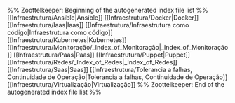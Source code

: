 %% Zoottelkeeper: Beginning of the autogenerated index file list  %%
 [[Infraestrutura/Ansible|Ansible]]
 [[Infraestrutura/Docker|Docker]]
 [[Infraestrutura/Iaas|Iaas]]
 [[Infraestrutura/Infraestrutura como código|Infraestrutura como código]]
 [[Infraestrutura/Kubernetes|Kubernetes]]
 [[Infraestrutura/Monitoração/_Index_of_Monitoração|_Index_of_Monitoração]]
 [[Infraestrutura/Paas|Paas]]
 [[Infraestrutura/Puppet|Puppet]]
 [[Infraestrutura/Redes/_Index_of_Redes|_Index_of_Redes]]
 [[Infraestrutura/Saas|Saas]]
 [[Infraestrutura/Tolerancia a falhas, Continuidade de Operação|Tolerancia a falhas, Continuidade de Operação]]
 [[Infraestrutura/Virtualização|Virtualização]]
%% Zoottelkeeper: End of the autogenerated index file list  %%
